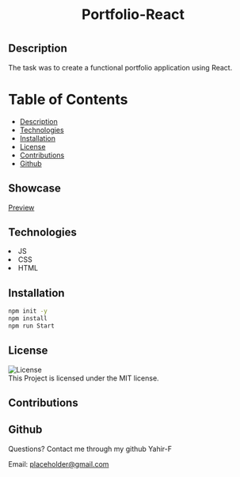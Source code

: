 
   <h1 align ="center">Portfolio-React<h1>



## Description
The task was to create a functional portfolio application using React.
# Table of Contents
* [Description](#description)
* [Technologies](#technologies)
* [Installation](#installation)
* [License](#license)
* [Contributions](#contributions)
* [Github](#github)

## Showcase
[Preview](https://drive.google.com/file/d/1Njy9ZQPs73q3h14dEsAxBL6MSXPTEwyi/view)


## Technologies

<li>JS</li>
<li>CSS</li>
<li>HTML</li>


## Installation

```bash
npm init -y
npm install
npm run Start
```
## License
![License](https://img.shields.io/badge/license-MIT-blue.svg)
<br>
This Project is licensed under the MIT license.

## Contributions


## Github
Questions? 
Contact me through my github Yahir-F

Email: placeholder@gmail.com






    